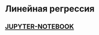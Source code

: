 # Линейная регрессия

## [JUPYTER-NOTEBOOK](https://nbviewer.jupyter.org/github/belo4ya/My-University/blob/master/III%20%D0%9A%D1%83%D1%80%D1%81/%28python%29%20%D0%AD%D0%BA%D0%BE%D0%BD%D0%BE%D0%BC%D0%B5%D1%82%D1%80%D0%B8%D0%BA%D0%B0/03_linear_regression/main.ipynb)
